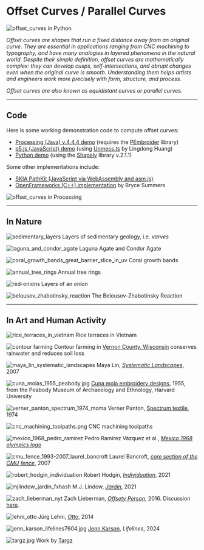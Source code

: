 # Offset Curves / Parallel Curves

![offset_curves in Python](python/wiggly_polyline.png)

*Offset curves are shapes that run a fixed distance away from an original curve. They are essential in applications ranging from CNC machining to typography, and have many analogies in layered phenomena in the natural world. Despite their simple definition, offset curves are mathematically complex: they can develop cusps, self-intersections, and abrupt changes even when the original curve is smooth. Understanding them helps artists and engineers work more precisely with form, structure, and process.*

*Offset curves are also known as equidistant curves or parallel curves.*

---

## Code

Here is some working demonstration code to compute offset curves: 

* [Processing (Java) v.4.4.4 demo](processing/offset_curves/offset_curves.pde) (requires the [PEmbroider](https://github.com/CreativeInquiry/PEmbroider) library)
* [p5.js (JavaScript) demo](p5js/) (using [Unmess.ts](https://github.com/LingDong-/squiggy) by Lingdong Huang)
* [Python demo](python/README.md) (using the [Shapely](https://shapely.readthedocs.io/en/stable/) library v.2.1.1)

Some other implementations include: 

* [SKIA PathKit (JavaScript via WebAssembly and asm.js)](https://skia.org/docs/user/modules/pathkit/#pathkit) 
* [OpenFrameworks (C++) implementation](https://github.com/Bryce-Summers/ofxScribbleSegmenter/blob/master/src/OffsetCurves.cpp) by Bryce Summers


![offset_curves in Processing](processing/offset_curves/offset_curves_output.png)



---

## In Nature


![sedimentary_layers](img/sedimentary_layers.jpg)
Layers of sedimentary geology, i.e. *varves*

![laguna_and_condor_agate](img/laguna_and_condor_agate.jpg)
Laguna Agate and Condor Agate

![coral_growth_bands_great_barrier_slice_in_uv](img/coral_growth_bands_great_barrier_slice_in_uv.jpg)
Coral growth bands

![annual_tree_rings](img/annual_tree_rings.jpg)
Annual tree rings

![red-onions](img/red-onions.jpg)
Layers of an onion

![belousov_zhabotinsky_reaction](img/belousov_zhabotinsky_reaction.jpg)
The Belousov-Zhabotinsky Reaction

---

## In Art and Human Activity

![rice_terraces_in_vietnam](img/rice_terraces_in_vietnam.jpg)
Rice terraces in Vietnam

![contour farming](img/contour_farming.jpg)
Contour farming in [Vernon County, Wisconsin](https://www.google.com/maps/@43.5997103,-90.9630865,2465m/data=!3m1!1e3?entry=ttu&g_ep=EgoyMDI1MDgwNi4wIKXMDSoASAFQAw%3D%3D) conserves rainwater and reduces soil loss

![maya_lin_systematic_landscapes](img/maya_lin_systematic_landscapes.jpg)
Maya Lin, [*Systematic Landscapes*](https://camstl.org/exhibitions/maya-lin-systematic-landscapes/), 2007

![cuna_molas_1955_peabody.jpg](img/cuna_molas_1955_peabody.jpg)
[Cuna mola embroidery designs](https://www.jstor.org/stable/community.15377658), 1955, from the Peabody Museum of Archaeology and Ethnology, Harvard University

![verner_panton_spectrum_1974_moma](img/verner_panton_spectrum_1974_moma.jpg)
Verner Panton, [Spectrum textile](https://www.moma.org/collection/works/292747), 1974

![cnc_machining_toolpaths.png](img/cnc_machining_toolpaths.png)
CNC machining toolpaths

![mexico_1968_pedro_ramirez](img/mexico_1968_pedro_ramirez.jpg)
Pedro Ramírez Vázquez et al., [*Mexico 1968 olympics logo*](https://www.logohistories.com/p/folk-art-psychedelia)

![cmu_fence_1993-2007_laurel_bancroft](img/cmu_fence_1993-2007_laurel_bancroft.jpg)
Laurel Bancroft, [*core section of the CMU fence*](https://www.flickr.com/photos/golanlevin/2426520046), 2007

![robert_hodgin_individuation](img/robert_hodgin_individuation.jpg)
Robert Hodgin, [*Individuation*](https://roberthodgin.com/project/individuation), 2021

![mjlindow_jardin_fxhash](img/mjlindow_jardin_fxhash.jpg)
M.J. Lindow, [*Jardin*](https://www.fxhash.xyz/project/jardin), 2021
![zach_lieberman_nyt](img/zach_lieberman_nyt.jpg)
Zach Lieberman, [*Offsety Person*](https://www.instagram.com/p/BHBKPsgAOA0/), 2016. Discussion [here](https://zachlieberman.medium.com/daily-sketches-2016-28586d8f008e#:~:text=When%20I%20mentioned%20this%20problem%20to%20Golan%20Levin%2C%20he%20connected%20me%20with%20Bryce%20Summers%2C%20whose%20ofxScribbleSegmenter%20helped%20solve%20for%20self%20intersection%20of%20those%20polygon%20offsets%20and%20I%20was%20able%20to%20do%20offsets%20pretty%20fast). 

![lehni_otto](img/lehni_otto.jpg)
Jürg Lehni, [*Otto*](https://vimeo.com/129666491), 2014

![jenn_karson_lifelines7604.jpg](img/jenn_karson_lifelines7604.jpg)
[Jenn Karson](https://jennkarson.studio/), *Lifelines*, 2024

![targz.jpg](img/targz.jpg)
Work by [Targz](https://www.instagram.com/targz/?hl=en)